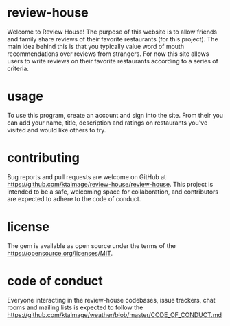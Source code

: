 # review-house

Welcome to Review House! The purpose of this website is to allow friends and family share reviews of their favorite restaurants (for this project). The main idea behind this is that you typically value word of mouth recommendations over reviews from strangers. For now this site allows users to write reviews on their favorite restaurants according to a series of criteria. 

# usage

To use this program, create an account and sign into the site. From their you can add your name, title, description and ratings on restaurants you've visited and would like others to try. 

# contributing

Bug reports and pull requests are welcome on GitHub at https://github.com/ktalmage/review-house/review-house. This project is intended to be a safe, welcoming space for collaboration, and contributors are expected to adhere to the code of conduct.

# license

The gem is available as open source under the terms of the https://opensource.org/licenses/MIT.

# code of conduct

Everyone interacting in the review-house codebases, issue trackers, chat rooms and mailing lists is expected to follow the https://github.com/ktalmage/weather/blob/master/CODE_OF_CONDUCT.md